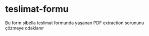 # teslimat-formu

Bu form sibella teslimat formunda yaşanan PDF extraction sorununu çözmeye odaklanır
